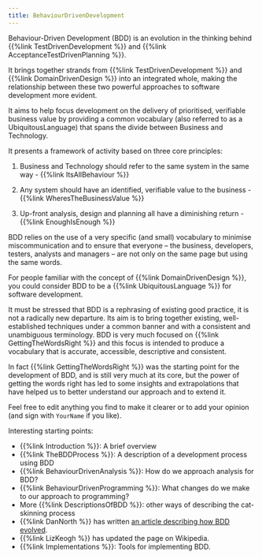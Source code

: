 ```yaml
---
title: BehaviourDrivenDevelopment
---
```


Behaviour-Driven Development (BDD) is an evolution in the thinking behind {{%link TestDrivenDevelopment %}} and {{%link AcceptanceTestDrivenPlanning %}}.

It brings together strands from {{%link TestDrivenDevelopment %}} and {{%link DomainDrivenDesign %}} into an integrated whole, making the relationship between these two powerful approaches to software development more evident.

It aims to help focus development on the delivery of prioritised, verifiable business value by providing a common vocabulary (also referred to as a UbiquitousLanguage) that spans the divide between Business and Technology.

It presents a framework of activity based on three core principles:

1. Business and Technology should refer to the same system in the same way - {{%link ItsAllBehaviour %}}

2. Any system should have an identified, verifiable value to the business - {{%link WheresTheBusinessValue %}}

3. Up-front analysis, design and planning all have a diminishing return - {{%link EnoughIsEnough %}}

BDD relies on the use of a very specific (and small) vocabulary to minimise miscommunication and to ensure that everyone – the business, developers, testers, analysts and managers – are not only on the same page but using the same words.

For people familiar with the concept of {{%link DomainDrivenDesign %}}, you could consider BDD to be a {{%link UbiquitousLanguage %}} for software development.

It must be stressed that BDD is a rephrasing of existing good practice, it is not a radically new departure. Its aim is to bring together existing, well-established techniques under a common banner and with a consistent and unambiguous terminology. BDD is very much focused on {{%link GettingTheWordsRight %}} and this focus is intended to produce a vocabulary that is accurate, accessible, descriptive and consistent.

In fact {{%link GettingTheWordsRight %}} was the starting point for the development of BDD, and is still very much at its core, but the power of getting the words right has led to some insights and extrapolations that have helped us to better understand our approach and to extend it.

Feel free to edit anything you find to make it clearer or to add your opinion (and sign with `YourName` if you like).

Interesting starting points:

- {{%link Introduction %}}: A brief overview
- {{%link TheBDDProcess %}}: A description of a development process using BDD
- {{%link BehaviourDrivenAnalysis %}}: How do we approach analysis for BDD?
- {{%link BehaviourDrivenProgramming %}}: What changes do we make to our approach to programming?
- More {{%link DescriptionsOfBDD %}}: other ways of describing the cat-skinning process
- {{%link DanNorth %}} has written [an article describing how BDD evolved](http://dannorth.net/introducing-bdd).
- {{%link LizKeogh %}} has updated the page on Wikipedia.
- {{%link Implementations %}}: Tools for implementing BDD. 
